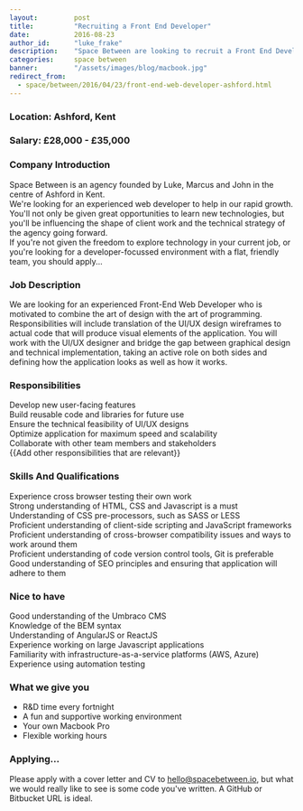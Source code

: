 ```yaml
---
layout:         post
title:          "Recruiting a Front End Developer"
date:           2016-08-23
author_id:      "luke_frake"
description:    "Space Between are looking to recruit a Front End Developer"
categories:     space between
banner:         "/assets/images/blog/macbook.jpg"
redirect_from:
  - space/between/2016/04/23/front-end-web-developer-ashford.html
---
```


### Location: Ashford, Kent

### Salary: £28,000 - £35,000

### Company Introduction

Space Between is an agency founded by Luke, Marcus and John in the centre of Ashford in Kent.  
We're looking for an experienced web developer to help in our rapid growth. You'll not only be given great opportunities to learn new technologies, but you'll be influencing the shape of client work and the technical strategy of the agency going forward.  
If you're not given the freedom to explore technology in your current job, or you're looking for a developer-focussed environment with a flat, friendly  team, you should apply...

### Job Description

We are looking for an experienced Front-End Web Developer who is motivated to combine the art of design with the art of programming. Responsibilities will include translation of the UI/UX design wireframes to actual code that will produce visual elements of the application. You will work with the UI/UX designer and bridge the gap between graphical design and technical implementation, taking an active role on both sides and defining how the application looks as well as how it works.

### Responsibilities
Develop new user-facing features  
Build reusable code and libraries for future use  
Ensure the technical feasibility of UI/UX designs  
Optimize application for maximum speed and scalability  
Collaborate with other team members and stakeholders  
{{Add other responsibilities that are relevant}}

### Skills And Qualifications
Experience cross browser testing their own work  
Strong understanding of HTML, CSS and Javascript is a must  
Understanding of CSS pre-processors, such as SASS or LESS  
Proficient understanding of client-side scripting and JavaScript frameworks  
Proficient understanding of cross-browser compatibility issues and ways to work around them  
Proficient understanding of code version control tools, Git is preferable  
Good understanding of SEO principles and ensuring that application will adhere to them  

### Nice to have
Good understanding of the Umbraco CMS  
Knowledge of the BEM syntax  
Understanding of AngularJS or ReactJS  
Experience working on large Javascript applications  
Familiarity with infrastructure-as-a-service platforms (AWS, Azure)  
Experience using automation testing  

### What we give you
* R&D time every fortnight
* A fun and supportive working environment
* Your own Macbook Pro
* Flexible working hours

### Applying...
Please apply with a cover letter and CV to <a href="mailto:hello@spacebetween.io" target="_blank">hello@spacebetween.io</a>, but what we would really like to see is some code you've written. A GitHub or Bitbucket URL is ideal.
